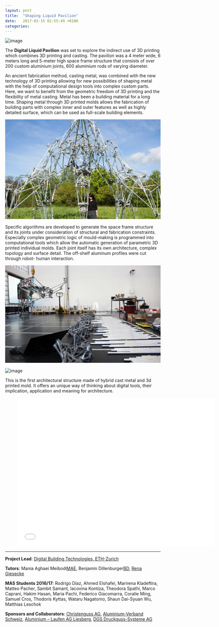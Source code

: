 ```yaml
---
layout: post
title:  "Shaping Liquid Pavilion"
date:   2017-03-15 02:55:49 +0100
categories: 
---
```


![image](\assets\1705_liquid_metal\metal_001.jpg)

The **Digital Liquid Pavilion** was set to explore the indirect use of 3D printing which combines 3D printing and casting. The pavilion was a 4 meter wide, 6 meters long and 5-meter high space frame structure that consists of over 200 custom aluminium joints, 600 aluminium rods of varying diameter. 

An ancient fabrication method, casting metal, was combined with the new technology of 3D printing allowing for new possibilities of shaping metal with the help of computational design tools into complex custom parts. Here, we want to benefit from the geometric freedom of 3D printing and the flexibility of metal casting. Metal has been a building material for a long time. Shaping metal through 3D printed molds allows the fabrication of building parts with complex inner and outer features as well as highly detailed surface, which can be used as full-scale building elements.

![image](\assets\1705_liquid_metal\2.jpg)

Specific algorithms are developed to generate the space frame structure and its joints under consideration of structural and fabrication constraints. Especially complex geometric logic of mould-making is programmed into computational tools which allow the automatic generation of parametric 3D printed individual molds. Each joint itself has its own architecture, complex topology and surface detail.  The off-shelf aluminum profiles were cut through robot- human interaction.

![image](\assets\1705_liquid_metal\assembly_001.jpg)

![image](\assets\1705_liquid_metal\01.jpg) 

This is the first architectural structure made of hybrid cast metal and 3d printed mold. It offers an unique way of thinking about digital tools, their implication, application and meaning for architecture.

<div class="video"> <figure> <iframe width="640" height="480" src="//www.youtube.com/embed/unjz4ludd5s" frameborder="0" allowfullscreen></iframe> </figure> </div>

----
**Project Lead**: [Digital Building Technologies, ETH-Zurich][DBT]

**Tutors**: Mania Aghaei Meibodi[MAE], Benjamin Dillenburger[BD], [Rena Giesecke][RG]

**MAS Students 2016/17**: Rodrigo Díaz, Ahmed Elshafei, Marirena Kladeftira, Matteo Pacher, Sambit Samant, Iacovina Kontiza, Theodora Spathi, Marco Caprani, Hakim Hasan, Maria Pachi, Federico Giacomarra, Coralie Ming, Samuel Cros, Thodoris Kyttas, Wataru Nagatomo, Shaun Dai-Syuan Wu, Matthias Leschok

**Sponsors and Collaborators**: [Christenguss AG](http://www.christenguss.ch/), [Aluminium-Verband Schweiz](http://alu.ch), [Aluminium – Laufen AG Liesberg](http://www.alu-laufen.ch/), [DGS Druckguss-Systeme AG](http://www.dgs-druckguss.com/en/)



[DBT]: https://dbt.arch.ethz.ch/
[BD]: https://dbt.arch.ethz.ch/team-member/benjamin-dillenburger/
[MAE]: https://dbt.arch.ethz.ch/team-member/mania-aghaei-meibodi/
[RG]: https://dbt.arch.ethz.ch/team-member/rena-giesecke/
